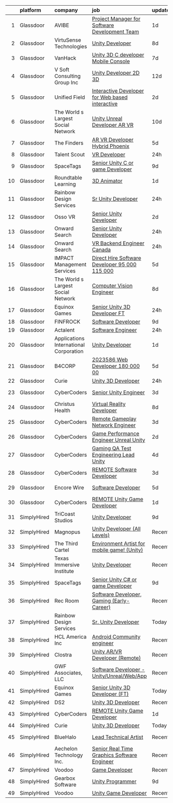 

|    | platform    | company                                | job                                                                                                                                                                                                                                                                                                                                                                                                                                                                                                                                                                                                                                                                                                                                                                                                                                                                                                                                                                                                                                                                                                                                                                                                                                                                                                                                                                                                               | update_time   | location             |
|---:|:------------|:---------------------------------------|:------------------------------------------------------------------------------------------------------------------------------------------------------------------------------------------------------------------------------------------------------------------------------------------------------------------------------------------------------------------------------------------------------------------------------------------------------------------------------------------------------------------------------------------------------------------------------------------------------------------------------------------------------------------------------------------------------------------------------------------------------------------------------------------------------------------------------------------------------------------------------------------------------------------------------------------------------------------------------------------------------------------------------------------------------------------------------------------------------------------------------------------------------------------------------------------------------------------------------------------------------------------------------------------------------------------------------------------------------------------------------------------------------------------|:--------------|:---------------------|
|  1 | Glassdoor   | AVIBE                                  | [Project Manager for Software Development Team](https://www.glassdoor.com/partner/jobListing.htm?pos=113&ao=1110586&s=58&guid=000001828bab4671967b0212b8550a2c&src=GD_JOB_AD&t=SR&vt=w&ea=1&cs=1_e92e55ea&cb=1660200634299&jobListingId=1008063102932&cpc=654405A9B1E0A9F5&jrtk=3-0-1ga5qmhktis2s801-1ga5qmhlbjflm800-74148b4ab2d07508--6NYlbfkN0Brla-Zn9TtWMRI9hglf2COtJLUY7PVjml4LUR13BlzD6LQpOkMYdFZMJVy2Kj_trE5JJfvDHH6x6C5U8HHLXtZvq0MDojvtJuLZfRZr0GAwvVGF0ejySJTSb_deu22qSNpSWHuEkOCxiOTFb8dNNS1-h7w_n6J4BaPuDknwFt75WzneN1zAu8E0WJfjh9S1HAQsP7oLAY5p3z981QBqGfGhfxSBeUoMj5N1FgU8WL-uebLnvvK3DDJUoC_7yz2WvcE4EX4quKrL5uDfxbvuhM97wlx4rUCtZSQshGUbmEd9H3o_Gmdy1SA9NmVOOD_B8M0cpHK7eoZ6nhE4_13NSGLsE3Cw9F_T6lTdZfEV3G1nAXMjfesOmP682LzMxx2osA3FOvKav_QNT-hU1u6RYeLnMqZbcYyj0UTqqrJ5EX0tgbCHB43smkZ77UH1wes65YP3_6vUp9JmepwAfUYvY2EGOwJ7VjIbqyoV1-z_RReMGINijBkO6J8XWPVzCOn3E4%3D)                                                                                                                                                                                                                                                                                                                                                                                                                                                                                                                            | 1d            | Portland, OR         |
|  2 | Glassdoor   | VirtuSense Technologies                | [Unity Developer](https://www.glassdoor.com/partner/jobListing.htm?pos=101&ao=1110586&s=58&guid=000001828bab4671967b0212b8550a2c&src=GD_JOB_AD&t=SR&vt=w&ea=1&cs=1_7664a094&cb=1660200634296&jobListingId=1008047228085&cpc=6BBECBC74F3AC36E&jrtk=3-0-1ga5qmhktis2s801-1ga5qmhlbjflm800-621427e7806805ff--6NYlbfkN0CpTNcpmE4ij7sr_GPl7QJj6yehPG-kupSZfEdlJHm76PKMSXsSIq1med5BFIxC2pZRXqm2VLhN_XbCcerIOVWZ8h7ETYPARzSmbixQ7aLqpwonWBBh4rOL5Pp18dClbLthA8o-qLqLkUEi2BTeLU_x2fiKe0OI9IDJADdrOVWZeSJnfIngeVvcG4qEWq4Fni1dsLNJzIrb_BlyNvnG72PxY1ZkJph-qEkuaNwjEbTtbMiqjN1qurz2o9TUWc8qUQ8QXZdlnsFpswPogGdAAEntpNRLLviMxZu7OdRBFUHJNeoKcxDR4viaF-qHm4X9dc-XR6CP3eCMDZJikPMGEOojudog-MT1dF-iCCdrYdMhbXUfJlEIcSNx4ZnhGmJKC6fAyAa1-v3_aiY96uUKQ0wdAqyGPjMPveWTZ_MTOnXOqwjzHaavhCoG8DNiYn3Mfu90QaGLTAWKRQCQW8gzv0yG7XuEpCXNsFqw5Er3rAsGliRUP33aq-pimRvyoWlkgkA%3D)                                                                                                                                                                                                                                                                                                                                                                                                                                                                                                                                                          | 8d            | Peoria, IL           |
|  3 | Glassdoor   | VanHack                                | [Unity 3D C  developer  Mobile  Console ](https://www.glassdoor.com/partner/jobListing.htm?pos=130&ao=1136043&s=58&guid=000001828bab4671967b0212b8550a2c&src=GD_JOB_AD&t=SR&vt=w&cs=1_4ca8c82b&cb=1660200634303&jobListingId=1008051124648&jrtk=3-0-1ga5qmhktis2s801-1ga5qmhlbjflm800-a96022679cd9fd57-)                                                                                                                                                                                                                                                                                                                                                                                                                                                                                                                                                                                                                                                                                                                                                                                                                                                                                                                                                                                                                                                                                                          | 7d            | New York, NY         |
|  4 | Glassdoor   | V Soft Consulting Group  Inc           | [Unity Developer   2D 3D](https://www.glassdoor.com/partner/jobListing.htm?pos=120&ao=1110586&s=58&guid=000001828bab4671967b0212b8550a2c&src=GD_JOB_AD&t=SR&vt=w&ea=1&cs=1_6f308046&cb=1660200634301&jobListingId=1008038008594&cpc=C4A69CCDBB3B9599&jrtk=3-0-1ga5qmhktis2s801-1ga5qmhlbjflm800-9a4a01b372ff3881--6NYlbfkN0D9RE-Si7ybiUgDiZLiiQYmpNk9Vbzm2gLbPAQW_p1zE3jUynzuC9mQeE4jvLF4MlSm36CescGx2H9d3YI0fVAn5prwo-RLWQRl_iwMVkZ6WLNFpLl_y3iVO_S9d5oC2ltUQyL-xm9HKGpi3r8xf5SsrsFpcevLABNYdw2hIoCqPNudL4vGDMg1dhdPOL3aAQJYPjkYZ4YYMsHmOwD44lMHs2lFc4B-EmVKIt7gJWsCnXtZcUVxIR7Zn3nAzkk34bP0lWWY4KGG5Flrot0rSaZ9dPk88VbE68jraFnAVQdFlhLC0-K88_CUp3Ct4LeSoYSnPa7vOARsvGdG26NCxS8e7kMKQfoN99KMBnVMBhRoIGleMwWZk4VvbkmfR0cdzaZpGIq2ucMevGssmJL-WT9Xwwi_l3xe4SY2oRKChWojhvSOGryUeRH4NeSVRte827RHdla1zgDttts3Q7O7kTZ-eMEtl5IB4mUCkqaTi_nr2WWSj4GltAJli2eS7XuVYWw%3D)                                                                                                                                                                                                                                                                                                                                                                                                                                                                                                                                                  | 12d           | Oakbrook Terrace, IL |
|  5 | Glassdoor   | Unified Field                          | [Interactive Developer for Web based interactive](https://www.glassdoor.com/partner/jobListing.htm?pos=105&ao=1110586&s=58&guid=000001828bab4671967b0212b8550a2c&src=GD_JOB_AD&t=SR&vt=w&ea=1&cs=1_b7ea88c1&cb=1660200634297&jobListingId=1008060772578&cpc=4B86475FAF393599&jrtk=3-0-1ga5qmhktis2s801-1ga5qmhlbjflm800-1b2366b672c21547--6NYlbfkN0CNayYzF1mBaI40OgT78t3Q2d9IxlwDzhsYR4HK7epYUURqj7ThGxATAS9R-8Juk-lLjXUH1vzl_GW3Hb_J1W6lBHz62mxiYcb8F7Pij7qbDoWlrx3pPDFeUvepVpLmQB-AczCvJ_jSv9hWJ5yoq_vWdne0FQnxlFPdgw22rzTO0Cp9k0GE9MQMP5nQD9l63Z84OHMamzDGv3i_Afu9k9tzMkS97JGCdicnPKlNM3CVfS4opOzDuiVFoek8OWfnUvUtC6PyXU-eZ8_YXd7ryNJxESNwhFzXuJrxOb_7BG18Z-vkJv1PXNjA6BiRbXqt7Uxbc5TfnCofPJMxNfF_mpXd9ObyBGSxjXvcJh_0QBqfz-T7kFf3dQxIz1A4yO-AwAKDGhvaaJy2IMoxjClSm1PWpPntBIcTkfwmHbp-a2UnaODhm7P2En1NDCzaSbQiWmcbrviKWeb-zJ0A6QW6a8qLW6PtOqu592crgrv3vbay-xhDLdm4Ldj1Z2XFDSHUwfo%3D)                                                                                                                                                                                                                                                                                                                                                                                                                                                                                                                          | 2d            | Remote               |
|  6 | Glassdoor   | The World s Largest Social Network     | [Unity Unreal Developer  AR VR ](https://www.glassdoor.com/partner/jobListing.htm?pos=115&ao=1110586&s=58&guid=000001828bab4671967b0212b8550a2c&src=GD_JOB_AD&t=SR&vt=w&ea=1&cs=1_a0b4de2e&cb=1660200634300&jobListingId=1008042375696&cpc=FAE5E775D180B2FB&jrtk=3-0-1ga5qmhktis2s801-1ga5qmhlbjflm800-f494ee243d38d501--6NYlbfkN0DSgjPPcnEdvoK3uuxfISLALE6pB1FR7YSHOr_tSg5_QGIhoz_2VqUepdcKLBLI_zRVnZbHpaOUUg4zxA3YNJqfgCq-9o0liKzrVYmTrr_XDVnqIg3IFXNOjuKyMfftGZmcup85RVP1_M3P6WAr9I7CFCQ97cF5i0P5r4PJSMbs2tcTlq4Tns38RLySKHSJ5keGTF4l3lV9-yLU2tPP0pBCIumKOUdIkar8k-nGxlkNEf-ObwbA8r-kWPjDEGWhl2DZA83VcfXYuqBVJK_M9ryyNq1udC_Nj5GyAmG5Z4UeeSb0OFzdV9L_PJ2P85btVJJvN8Uuk3esBiiWzKT4lJoOnewU_p6y034ro2ATNo4ZDxGdMCxyDv357JQD9VvGcIWe5E4HuBMttSjutNGaTnmpL4GlOJbUhxGbxKtiUDDL80Bj5nPQKyvdu9bASxVVoss1UcAEwva1ucg1xalwFcMuipy6AgEF7O_v9boGEINXzdJ3RoEJ-4c4PQgQ2a1VllwfK2KEuTZXMuxAKdl5kZ6tA19V70MR2a53C2g4asfpDcAtk6NQSVGoFYZZc-hgzRUXvcxloSRqJjdv36NA0ZP2)                                                                                                                                                                                                                                                                                                                                                                                                                                                         | 10d           | Sausalito, CA        |
|  7 | Glassdoor   | The Finders                            | [AR VR Developer   Hybrid  Phoenix ](https://www.glassdoor.com/partner/jobListing.htm?pos=112&ao=1110586&s=58&guid=000001828bab4671967b0212b8550a2c&src=GD_JOB_AD&t=SR&vt=w&ea=1&cs=1_d152126f&cb=1660200634299&jobListingId=1008055879497&cpc=3164FDD6030E246B&jrtk=3-0-1ga5qmhktis2s801-1ga5qmhlbjflm800-ae421c7250c911c1--6NYlbfkN0AYo_ysEmi-N9D-g6x4hDoxwWbDzILIh7p3iecCghkOgCCQ9Hjx-p_46PTVF05XzNPSNGs7I4pql0M31QQczE03vEGTopzHAjZRpzRzk7u1_DWpkPnoHc2upV4zc1HbdIZ04ZPafd7fzAa18TDXsY7EIDYpUpOGnlsC6AmN1AlYnY2__aEIXWvqaZHQ9gSGzVIpt9fe3sbGk0p9qw2scoIBkHjso_lCOX0eQsicI9lV3LPI2lUqMjWQl-MZKaWxrmEir3Ib1QrRQHoCxAo3MOQBOl7EJ8HslJtyzNdZoDgfNg4FjnxvOnpp-VFVD-1UXoN2DANZFYrq_8V_6jqMxVPMp5p4sfKXzOygIFhpU1B0PqJxIY0UfTIUWcEOFAddQeTUxwLBfNhdVfVqClLWWLTOeY_Bo1UQoXPN2UtCZ6x9VSDIn_yg-N1NZ_pt5vUdKXMjmyHFGxezaM3yHpnwDzqvLBed9ePxzu045vxVBm9FQBUoGvbK9nZR5XnfIyX_l0GdNNtZgX82atNxMXRwC8v0)                                                                                                                                                                                                                                                                                                                                                                                                                                                                                                                     | 5d            | Scottsdale, AZ       |
|  8 | Glassdoor   | Talent Scout                           | [VR Developer](https://www.glassdoor.com/partner/jobListing.htm?pos=109&ao=1110586&s=58&guid=000001828bab4671967b0212b8550a2c&src=GD_JOB_AD&t=SR&vt=w&ea=1&cs=1_99e0e1a1&cb=1660200634299&jobListingId=1008064308993&cpc=71532419B2302243&jrtk=3-0-1ga5qmhktis2s801-1ga5qmhlbjflm800-473f8db6b9e873fa--6NYlbfkN0DbYLs4CfwGVTREixwikAExK8n1pc1Nzb_WRRt8WdtLmIrHhpy4TiqD-AJ3AiE8pV0i-PhaoPZ4AeQXDiRvoA_z6t3tjaC17hrPFkmQ48AirMlQaZOMIZrQX6Cr62FRCDuTT4_W394E2-AxEytcFd_UpQ2davMI9KKPAYSghxN4xMCVCv-RPO_QzmIEZh6j991wjm9211JVEYLBAxLoc0yPacGfKsVZKhe76_eXlHh_tjmbuEPYrlHzXHTCPjd2NY7prRxNB6OSnkHZD_6SFjXUbUiLY1LV-iHMkD5_W8rRTgYxqivZA-u14lSE-Jh-cE1v7SHDu1TPWLVH0qQE_lbcSY0AiT5jYM_hKdKTL_7ma3sdAD2Y1-2tdlE8izP0aG9iR499T-ltN60Od0_FN8makkIvAlwXDRoDJq14-DXAyTMjJ6mOz-Vx4lRUwNpd6P2nZsjoyE-Aeo-aE3PPAu63lDKPONgXMZm-9pCiG2bZS49UcAGiVVM_dnd99NvIayd-5CwhbKqDug%3D%3D)                                                                                                                                                                                                                                                                                                                                                                                                                                                                                                                                               | 24h           | Wexford, PA          |
|  9 | Glassdoor   | SpaceTags                              | [Senior Unity C  or game Developer](https://www.glassdoor.com/partner/jobListing.htm?pos=104&ao=1110586&s=58&guid=000001828bab4671967b0212b8550a2c&src=GD_JOB_AD&t=SR&vt=w&ea=1&cs=1_539c3809&cb=1660200634297&jobListingId=1008044924626&cpc=A0032DE20586B9BD&jrtk=3-0-1ga5qmhktis2s801-1ga5qmhlbjflm800-6cf5f399b28c6351--6NYlbfkN0BUVF9cqJXqdFDsrpxoGIhdnz07wL-gW_U5nrZAHPRhGVzrfnHyhdN1EPN8I7ZiQaxplMz9EJF9vxzvQnPArqQqftQpTXcRLSd7gVgkUliHbiHAwV18JGisEYi3xNpBGvahPVXwgZRUXCfYbekES6VlaAAY6iUiwa1D1RtpgKJR3J2o4_SXw4dJ6eqxn6pmlEK0cHq7tHJWvRhc_PD-qnG0zKguUuj6LVYIKSV389eK1siwvFkyqAvcOROn2aGVB6eO9UxgnnNWtyFFfEvdqFinajlxFDWKqQQxP502KS_Y3aRqnuYhWqcWLzTWST6rLOPvxrdsevlRMZYokT75sZ0ezCRvj8XDdgcv5AaaOKcnFmCgapTd2MnvNjA7CjSNt_IijeV7ExF4uneKG7FAD8DBoHvrtESdrClkO4krrgqQZ7zl5368XJrIuCPkbYJ5soBO1JfQmwE4zBNloZtrOufIhtqZEgZIYXAxliOXQe7scTDyg4RuZYlSgjBB6rYOR0j1hTAxMjVCCw%3D%3D)                                                                                                                                                                                                                                                                                                                                                                                                                                                                                                                          | 9d            | Arizona              |
| 10 | Glassdoor   | Roundtable Learning                    | [3D Animator](https://www.glassdoor.com/partner/jobListing.htm?pos=107&ao=1110586&s=58&guid=000001828bab4671967b0212b8550a2c&src=GD_JOB_AD&t=SR&vt=w&ea=1&cs=1_5ce1184d&cb=1660200634298&jobListingId=1008062652493&cpc=8F7BC0C6B9F707AE&jrtk=3-0-1ga5qmhktis2s801-1ga5qmhlbjflm800-465ea9dab49fe022--6NYlbfkN0BVapqBw3SgoS4uv2G4zUYtqIdSNvBDwETDajj4_FEyngziGLzFguvgXGnGRHjxmfOl7YToDFSbofLhWIkbyvd4jpB6iHDAdo7rVOzKqXgujFNWoT3iiw80UTSm2WavY9DzDTyG37EC4qUegYrcIBFAY3qclQ4wYp9rY5Kvv_O5cP993YzGrZrm-7jxuTlgP80drYkcGs-8o95P2oCxQncHQy-h7_3mZvNuoRTieu9-2H7SpDaD7Y7mG5zkbvMIxEj7gTDa4TOsK6CbjBjXqZjHLvfGKo-THdP6jU94NNTflrkuPaxFKdLALXb6cwnTkg2deboM_p37gUZkzyg0FZ0KtaUjmU1PG-24urb879FeUbkO-tAyCPA9pyZwjSG97QDIWyLnqLm352TV9Zc6K4612JxNo48eDumSp-Ne4ztUvO_-P3v3ZjYanY7d6RcbbJrz5FIls8OVpuo8yeRidsOrY_DQLFUaUbQ-2yPZGH3MEW1uyWcvaMms)                                                                                                                                                                                                                                                                                                                                                                                                                                                                                                                                                                            | 1d            | Chagrin Falls, OH    |
| 11 | Glassdoor   | Rainbow Design Services                | [Sr  Unity Developer](https://www.glassdoor.com/partner/jobListing.htm?pos=129&ao=1136043&s=58&guid=000001828bab4671967b0212b8550a2c&src=GD_JOB_AD&t=SR&vt=w&ea=1&cs=1_6fbd6c05&cb=1660200634302&jobListingId=1008065554574&jrtk=3-0-1ga5qmhktis2s801-1ga5qmhlbjflm800-797cc96b9b76fa8a-)                                                                                                                                                                                                                                                                                                                                                                                                                                                                                                                                                                                                                                                                                                                                                                                                                                                                                                                                                                                                                                                                                                                         | 24h           | Remote               |
| 12 | Glassdoor   | Osso VR                                | [Senior Unity Developer](https://www.glassdoor.com/partner/jobListing.htm?pos=128&ao=1136043&s=58&guid=000001828bab4671967b0212b8550a2c&src=GD_JOB_AD&t=SR&vt=w&cs=1_a6a7a829&cb=1660200634302&jobListingId=1008060831234&jrtk=3-0-1ga5qmhktis2s801-1ga5qmhlbjflm800-a6327ebfa0ccbba5-)                                                                                                                                                                                                                                                                                                                                                                                                                                                                                                                                                                                                                                                                                                                                                                                                                                                                                                                                                                                                                                                                                                                           | 2d            | Remote               |
| 13 | Glassdoor   | Onward Search                          | [Senior Unity Developer](https://www.glassdoor.com/partner/jobListing.htm?pos=114&ao=1110586&s=58&guid=000001828bab4671967b0212b8550a2c&src=GD_JOB_AD&t=SR&vt=w&cs=1_becf996a&cb=1660200634299&jobListingId=1008065490826&cpc=7AD1D84939BBEEF3&jrtk=3-0-1ga5qmhktis2s801-1ga5qmhlbjflm800-87407f89450bae69--6NYlbfkN0B7YoEZZ2QAGDyEGGmBPAUWSHc1Mt3sMCn9FehKcWA3wwfxcx19LEZnY8Y4HGhdxxpgSN-_76gESYxsb4CdPS_rYQtjsDABF4mABSjblZgzuDEZCoDr-mWRhneQ9Fxw_hon52IzUZ8ojBhZ77HRaJ-IxNsG7xtFv8QsFseoG_qQ1Rb8UkMsbxnTSJMxJ542KGWswxAaULSbT4d-jzspgBZz3dPgzdNv1iwf8IJNdYy0xUcAPlUlqpIye_HQt38370I5haB3Yuy0mUs6ysw8w6oierJq20jOohXLIjos1RPG2-yAl51o7ueRX-YXz7wIPUIJXfLVkGDwBDEoemrazGbiolCNlrhh1xxVwAo0_Hk1PTFP83bc-6u8Yy2xNJgSThttejtILIDBMycMB8oAv17MiljDhqldZgOYX9zbbWhO6bVrCkrlgXHB93DN8wqNiZULI_r3-8NfuAQoUeOUSryjv6Geq_MRCGL_omfxd8xw_ds-zOH7bvM_X8G8UujUCQcFZpbqWjVLUVfGn3__TCD3oQNz2tFBWrjNBhsLVzyG99k9ngclRFg9eqspdZdP3nWBjvoU3w0vps1TVRUt0nPQ4QXW_QDnZWD-LCNRgswMlVRjHDTZDa1X1wZLhZwZBs3HLb4POXaSzcYPjEw6IQAL5Uvu0k54Cx3p8Jy8RIeDdvy9b5zLrls3t2fW3bkJBsc4mZffi8m0PO3Y7z3JPptPoqM6AOjC7INrSs4LgrnOMau0xFt2_MvzpOl9OFEYCK-r5_klmGkw_Gy0omOBBmx97WmhbzXMJ-XqzUcKh3Xk47_7ISRKOEAkCxDXtaTCIEpnyPkX-UgAKSJI8rRqw4jAzf_6ybF8Qpp64ABj57lrjwW3so6QAZE7H9jQ2jOZ2jv7_mAx08-xwC61GLiK6qAVZsOaTRvtoTyFDY5AtWmGrAMEYj-W8XIVwP_B8RoThhNq2SMCMKIjfOPwxjL2v1duI2EraCK5mx3EXwo56esGO5O-fYJr3lpAGspNe4UBgxTLgV7zXkcpfA%3D%3D)          | 24h           | Ontario, CA          |
| 14 | Glassdoor   | Onward Search                          | [VR Backend Engineer  Canada ](https://www.glassdoor.com/partner/jobListing.htm?pos=121&ao=1110586&s=58&guid=000001828bab4671967b0212b8550a2c&src=GD_JOB_AD&t=SR&vt=w&cs=1_176158f6&cb=1660200634301&jobListingId=1008065490834&cpc=84DBBAA61F05C438&jrtk=3-0-1ga5qmhktis2s801-1ga5qmhlbjflm800-fbd257e12958b113--6NYlbfkN0B7YoEZZ2QAGDyEGGmBPAUWSHc1Mt3sMCn9FehKcWA3wwfxcx19LEZnY8Y4HGhdxxpgSN-_76gESYjJUKkNLG27dzmf2gNj4cHx7FQlnYrucjiw0CWGpSnaFF-ttQs6RWTiWq7S2fcY95HEjwoHgyQZJdlKVPnVPR7hF_az-sueCuUmqiBn08reaDSci_n_kcQBliyO5pehMJo66uQfBtKtNSRKnnKb104HxwtJJfymuEt8V9YG1F8kVPMmBPEF7gRaAJ4QLDfIxOHxz5Z84WJG5zxIZHN2zC4ITJ2RqUL7eTQd3EFsB_unBVEEvEUnlRh8l0T57XrV5iCXd8Hy_culTqVnTQMPtSLAfFwqtOP62faGxy3XQaN8L_piLLFrtelMLiudMk8zujPxpg6XTB4wYfH4dG9sqyzontFesBO6MG7-8wnyHqBNCaofJvqEoEHCY_vLfmQKdSeSpcNQoEkksWBr-Pjg6M0FdskEL6XiNK3kmjfc4dtTkqNyLII5CCErgVpsHN-_RF83nQOk4dD3L-CTKfypfa1uFQ2SK1PZ9FVEbEy5EHzzA-B0gRNkETR5DUc9vGNdvYsXCrmk6cI9xzRlnepyvsQzr3ENE4z59x0Xwtmf4k7kw3UUJT2ND9VLg23I9Ithbsq3XaClQGVtdUQ2XGkFiPJlVOfCJPJ29ivgD2_mY4uGB2HqWLw4BjEGRk2-Kgd_-__eIB4BIJ2xR4TgafJLF3ZJ6Ol0APa2r02VUL8rIyGTnlsS3R-qIIgm3hbAAlc14T_BoqAIuiBpDjIbwtTk99PVHUwawNV_nTjUHh2EJiInN8bT4bAqqQTHvbRG5jqIX8zBz52VNta-t89ZBC886SKeteWFZ549-E735NdaLU-deOJYMvVV-QrnezrCXX7p4FBZ5J5BUCAVXjCW-CpmCx2iryo2mk07ZP9iViyDgAeGkk-8woSElmp1AmYENifN6EWeFfJ71ykawsT1Y3ibAlrVM3gakVDDgFrGLqJvFIa0RYTtyeQvY4aKXfRfNk0iPg%3D%3D)    | 24h           | Ontario, CA          |
| 15 | Glassdoor   | IMPACT Management Services             | [Direct Hire   Software Developer    95 000    115 000](https://www.glassdoor.com/partner/jobListing.htm?pos=118&ao=1110586&s=58&guid=000001828bab4671967b0212b8550a2c&src=GD_JOB_AD&t=SR&vt=w&ea=1&cs=1_41212a6c&cb=1660200634300&jobListingId=1008056070811&cpc=32EE424DE2B657EB&jrtk=3-0-1ga5qmhktis2s801-1ga5qmhlbjflm800-ed2d220ba46cb609--6NYlbfkN0AUG6b68GXjMNyapHseg0jkioNmhuIKp1XgtoRtSNvP0NUES3Cn7x4I7EC1xSS7tsWF70afBadsk09gHfuaYz4YeJh-Zp8Jw_1dm99q3AI_fHBDJJInWxHGa_Azjr0phkZfL0xgkZVkBVQ3r2ckh3fL0UyFjQlsgpocT24gsSwp5H7gs7z_HZQT_XoSyAJ_yym7d5M9Gr29LLWfsGNWBy_xagSJ7Ab78QwY1sZ6db1AjqfOOGnpWjHT-4AmE53zEUaUl_6XvkoDoyolsMRL_kwx3nQORFsJEKdeNaTJsSbdoJCE188AjgZM5Ff3pZZg7Aw9_y5q1i905fZrFFlO9YaXvGLLw74t_qXRQ6-RLi0GVz6cHG8yrNRPtDyylIJi5MWt4hBb16lAm0XNPl1TypIkWI5rLOaPVHwGOcQK4pS3trwqLR7ILrWdVVOS9yL_s1jl8PaO1SIwAjbpDYFcFbIoXvZDccKV_QvExlJmq5s84TDorzPyzb5Bh8A4Rdujci_4M48dckMQPE97MkO7HTjZXJcuhy8pP9rrMlT-1TJ5jQ%3D%3D)                                                                                                                                                                                                                                                                                                                                                                                                                                                                      | 5d            | Ann Arbor, MI        |
| 16 | Glassdoor   | The World s Largest Social Network     | [Computer Vision Engineer](https://www.glassdoor.com/partner/jobListing.htm?pos=123&ao=1110586&s=58&guid=000001828bab4671967b0212b8550a2c&src=GD_JOB_AD&t=SR&vt=w&ea=1&cs=1_64d528f5&cb=1660200634302&jobListingId=1008048926981&cpc=9DC6E4D8324653EE&jrtk=3-0-1ga5qmhktis2s801-1ga5qmhlbjflm800-3df57880f4e5e665--6NYlbfkN0DSgjPPcnEdvoK3uuxfISLALE6pB1FR7YSHOr_tSg5_QGIhoz_2VqUepdcKLBLI_zTQDUXKUWfMuNvfuqZn8sOei-sNGQSYVTP8bqjPD9AiTZ76qC6KOAfglSCdr_EMsiqjzvxeWSFlXDH0wZYPl6JNp87Y4h3RRcvL_jR727myDT2ZGrrrQn3UbSZAaRnWWYUrzQnDPKNzUvASSICvAkhArdZMWkYYzCd0j8UeLngllBK3jwkhKo9cZF5RFgNXons59oNDSeqw4P8gbSm6rC15jJmN-uX78Bi9f02i4uQ9E7Rb0hlUWBRcnwERy7a3hclbqj-IUfrMHC2DUzz1A3CuZ9osiA2O74fSWEVjGfcbLly9tncIsqbNaxCk-YjcrbKxZaWtbFUPpDxscJ1HmvUEJD74IJ0hWg_jZsezAC64L3zWUnnZYQJUtRHJidInKQ9JgJeov6finB0WYDdIpAG9zIUJTeeagcdpAoz5CmgdaaG1z3BBMdr8L1OLDqNOfJ21FZgFTiOWOc5WqP9hKk3LHaFaJJkVm-FsX-NUWKzVMoBqkoKidESZMLSHqjoV1VrJiBizJvxPP-JboKblM-hk)                                                                                                                                                                                                                                                                                                                                                                                                                                                               | 8d            | San Diego, CA        |
| 17 | Glassdoor   | Equinox Games                          | [Senior Unity 3D Developer  FT ](https://www.glassdoor.com/partner/jobListing.htm?pos=126&ao=1136043&s=58&guid=000001828bab4671967b0212b8550a2c&src=GD_JOB_AD&t=SR&vt=w&ea=1&cs=1_6361e505&cb=1660200634302&jobListingId=1008065301173&jrtk=3-0-1ga5qmhktis2s801-1ga5qmhlbjflm800-66d996e2c7ddcb18-)                                                                                                                                                                                                                                                                                                                                                                                                                                                                                                                                                                                                                                                                                                                                                                                                                                                                                                                                                                                                                                                                                                              | 24h           | Remote               |
| 18 | Glassdoor   | FINFROCK                               | [Software Developer](https://www.glassdoor.com/partner/jobListing.htm?pos=103&ao=1110586&s=58&guid=000001828bab4671967b0212b8550a2c&src=GD_JOB_AD&t=SR&vt=w&ea=1&cs=1_d5851a46&cb=1660200634297&jobListingId=1008044791152&cpc=8506CCAEAF70E016&jrtk=3-0-1ga5qmhktis2s801-1ga5qmhlbjflm800-c937f3af8e32f05a--6NYlbfkN0C3s6SQssVyjM0TBjXC5cY90NsFTu6k7iXDnyh6Xjam_Ql48LVNep8gq_ukj6DHLvJThzj898JP32prCcUOkYg1RClsw1SK_ffn6NEkLSBLCw4OIMb8-JUVrYv5GtF6TXetsqsFlf3EIDPvI6uCQYqvsXBFxmx_sBKuIyOl_iT-efd_O2GjOYvm7-CE5n-PhakBc0ydvTJWhWRm0Jey6YFzrP-f4Gb1xqL2D_eitoWetseK62gr0Tb4joG49lPCuNuUuO-fPukzAZLxEOYH0PkFCyXCWq9Kja6Nyl1odrBcow2LJT5kNFFJ26A8ZKAGWi-dDJknCw2nBkfdoyqmTQaHFHxURPa3KGLypgbBzIyYVQ2xaiuJNDmelcNACl8BsY22OxCYEmYRexknLzyFGIT8BhBjoAAZZBU_D-1T61-9btn4s21z5kQpGCT3l3KflaYDigNGZwmLysdAF7AGKK5GFX2_sOkoXrOxyIngs66EeOaL4mDkOulsHmkHXKjEirs%3D)                                                                                                                                                                                                                                                                                                                                                                                                                                                                                                                                                       | 9d            | Apopka, FL           |
| 19 | Glassdoor   | Actalent                               | [Software Engineer](https://www.glassdoor.com/partner/jobListing.htm?pos=125&ao=1110586&s=58&guid=000001828bab4671967b0212b8550a2c&src=GD_JOB_AD&t=SR&vt=w&ea=1&cs=1_b3a45fec&cb=1660200634302&jobListingId=1008065908170&cpc=334ABAF5D42DC775&jrtk=3-0-1ga5qmhktis2s801-1ga5qmhlbjflm800-bb51697a490a8b6b--6NYlbfkN0ChYVx_I3yfZ_JDY3EFoivtqvi_stwnZ_kRt8Dowt_l_d1ydueao4NE-oUleRJ4yhjfcMrF56p5tkrk_mooHnvh1kBDkwGD8hGmZiE39I3fOE2-YmhcPmZw9j2DqJ-F-4snzDjXK8PPF9bjZUx9u3p6hYn2lUUgdSrcXaJbzRwggJ2IY6vafBwHnAXx2rgai_yEnEP0pTCPVO3LCpMHLc_wmU7gsg5l_eMQDAwK5h68B2JZ_ZtTss5RJZiq3EJrsO_db7_Sm9J0HiG_0Gkh32SBrai1JNI2mCJn0ocYBSNFJ7de2vAGJrcVrgqSkZc2Fb1L8DiuadY0wsvWityud2LWB1iM_UXhDLTw2e5Cdj2xtHdo4leiZkHzoJEW0U0CIjXxSbtCYmTIi-B-D-V16ddKTeF_XhgGLfbMEBeF_a9DtsoUzXswSquEEigQBfdTJ4FbhfuIYTQzXcuWA5CCHH8MjIgeXHb8pFBQrgT16YpvRXH8351Rg-ObtH_80ojizuNVhukltWrgAaJruxpumpe7DHx4blU3T5oTfphqGnfM6T7olG3bD7m-6LgiiQ2pYmv6a8_7uNGVE54MIBnkwB34D_e3IUy13psq0S-z-kcGbn76-NpVEhht9M6DewSu6Nrm_mDicULBRwBimS70reDTmMyU0y2KzDkVnDE461VBIMmadl1Aba8aAAd80B8UzH0ZQe-VjvIn2jaism5kaJQ4XcPSxxX4lyXblU_pS5R6giESvfdO51r8XqMMEZIVhj3zrjQMQMgREHZGKwdG9hRgtLAJ1tCpvxOlnId-7Ub8xsUlDgODRAAeLPxFANG35rx1l-_rXmHnM8glM9Slbpesp6PZl-TVw0vi4l8kAnOqePTz8hIotBhbKRtN2ugloW_WaVYa4u6CRGHPfLJC671aoNmj6vht5kU5YtV8xyHKuBGLeojFQRF1zt123dMkFenhhjab_dKi6r2C7Ylu5OV0x8dCDBUYWB5plkE5Pqt8JQ%3D%3D)                                          | 24h           | Warren, MI           |
| 20 | Glassdoor   | Applications International Corporation | [Unity Developer](https://www.glassdoor.com/partner/jobListing.htm?pos=102&ao=1110586&s=58&guid=000001828bab4671967b0212b8550a2c&src=GD_JOB_AD&t=SR&vt=w&ea=1&cs=1_d799bd1d&cb=1660200634297&jobListingId=1008063343561&cpc=D3E44275D43A938E&jrtk=3-0-1ga5qmhktis2s801-1ga5qmhlbjflm800-d2c8f4e37a635e67--6NYlbfkN0AS3oPsAAmCngCu4U51_2RxXyfS7TdWOFtWPOafNW52IwBtI59ZXPdtfA3svvnxya3IhrtIKjp-_N6sisgsKzSxprYS_YTJd_wl0lpONz31S7cWSlyk53jxFlw1zEgS45L7xh_Qm5NdssYe6ZlPZIHIsG1HV9E73ViLQpOpzxJIQP-E5wNvLwv0J4ilgglH_hcL-IMIaTVH1Sf8XjXcwaV7nbxGkKxT7TMJXz_mn7nYVTr4LSqNcQgHBIGzdzGbcejaj4JvpPNoMrb6PxJkLAn4k9U96Bhtq4fQqC2jFfY1N-Np0oVVFiLWsq6vyEa9FFuTImkYY8x-6LnFKPvuOg0hTIh7-FjoMcBH-yIgnr0JfBUYyczW3Vx1mcXP4jmygPGhuCr2F7qeFqhiHgzMSi_Mqt5ZofUctjrWnkLFutTKt1LfWOsuTeQMX359WVbdhex1KgPdnKdp0wWY7VestGxxmAzK4Qd8DSQdbk0SmvDCsnwRAHHQRBEWfrsiRag_nQ0%3D)                                                                                                                                                                                                                                                                                                                                                                                                                                                                                                                                                          | 1d            | San Diego, CA        |
| 21 | Glassdoor   | B4CORP                                 | [2023586 Web Developer  180 000 00](https://www.glassdoor.com/partner/jobListing.htm?pos=111&ao=1110586&s=58&guid=000001828bab4671967b0212b8550a2c&src=GD_JOB_AD&t=SR&vt=w&cs=1_f3f1cab3&cb=1660200634298&jobListingId=1008055959444&cpc=47CFDC01B3F81FAC&jrtk=3-0-1ga5qmhktis2s801-1ga5qmhlbjflm800-a668bd996897375e--6NYlbfkN0BBcNHvdcwdm3ewH9kjvka83ftEJjxlat_DdA1S80VRS6k0mxP7wnwmAsSRP66qfkyACjOzUQGpCoOfGuWGcky_axKpzc-G-J5jJNNjrG3z6y5200UlxLV8wvXWp5g-7iaWZ-LhuuJLvIVilIjA3P5IxhDmQY9k96GGRPgJZEEO1vHQmxRYHSImTNvg3MibbwNjfPDzEmhu3a741hLA7XRy0plwKmk9L0HstVbuqPd2-BPA6DcbH4ydLkEBPWy5rxZTVoAVrJs_DV2AMpUrgNrWMkYZB6vBdgT1Mz0OngIAz_owwNUXApYC3IhseIbQr9EvMdlv6g0m7YaLNfm0QEoxsQSnOWQl7t4DOb7qniVaCzUkbxP9UBRUtvay-MHy8uAIEm2g0lk3BqSk51Jy6wcZcFJRQBwSeY3iWYcrhqXAs94Pm9r3DVDWItq8-l1LvejUz4FwT88OZ9q18es8UAkik44s2rhXR_5_dfUi8JPNxWgknbEsXe2F)                                                                                                                                                                                                                                                                                                                                                                                                                                                                                                                                                           | 5d            | McLean, VA           |
| 22 | Glassdoor   | Curie                                  | [Unity 3D Developer](https://www.glassdoor.com/partner/jobListing.htm?pos=127&ao=1136043&s=58&guid=000001828bab4671967b0212b8550a2c&src=GD_JOB_AD&t=SR&vt=w&ea=1&cs=1_2fb88911&cb=1660200634302&jobListingId=1008065925822&jrtk=3-0-1ga5qmhktis2s801-1ga5qmhlbjflm800-8e62e01686619893-)                                                                                                                                                                                                                                                                                                                                                                                                                                                                                                                                                                                                                                                                                                                                                                                                                                                                                                                                                                                                                                                                                                                          | 24h           | Remote               |
| 23 | Glassdoor   | CyberCoders                            | [Senior Unity Engineer](https://www.glassdoor.com/partner/jobListing.htm?pos=122&ao=1110586&s=58&guid=000001828bab4671967b0212b8550a2c&src=GD_JOB_AD&t=SR&vt=w&ea=1&cs=1_1c246998&cb=1660200634301&jobListingId=1008058282053&cpc=FB7E4A1762AE5BEC&jrtk=3-0-1ga5qmhktis2s801-1ga5qmhlbjflm800-980809637741b634--6NYlbfkN0CpFJQzrgRR8WqXWK1qKKEqALWJw739KlKqr2H-MSI4eoBlI4EFrmor2FYZMP3muM3qxPNuNJt_0NA4ks-PPeM1J7P77HAI8W9HOlyO2qFGZPhVrODAt-nBm6bG5jERW3H7kiSUOtVVhg7_-_-14KgcOhs5v7MkAYHkWsKfu_YGDGkNejY4ez4ZXY_IW99H4mIfyYt2P61pA8LSCm5RBkHOjNJWC9Xlz-dtGnAz6WS5iN-cgugXB1JbqTTipYRgbmd6KybWuWjkwjQ6KOk1t1eQkM_Ig64O7bn26fUrMUZAgYDDBjEMaR9aRp1FTOPKt8VedDPZlDBD26VXyy-bgPEElYjOFYYYgdnIuuHm4zdqSUg85iefoPAUhYhvYXQRTL4o8Iyc45wjgl63EWVbNIGkFHEYo_hFSjIXwBzZNCUkQjypNjt7cyRQOimKXu7eYo8X5Ty0zPSXtrvqHW0X3fmoKhUwglsUP29i9GdkrB5AZKeTi4tOP_FuItgGDZsSvf36ARjrmlNkuhxsN_d_0H0tl6sehh-KkYu4WkRBHdPwwXDArEi1zI4ivdPHMg78cURFNRLjxY8cZV8IEm1QjBBKpbvKlwsIPfxaaOoHaPVFGCR4Lat6A4OxTH93bH3aE8sYppLv7UUAcWxKayLWIaVvLEmBS1n8rnGoZfuN6QrPfBqmndWtMc1KUO-WjabssaHPG3PwwtzS8GIRh-OPKhol_4cIutXuK38U9pG4hgsLuqLZe4oLS17Dpq3MyE9klRwLIl3H3RBHRLKqHNNf684W78p7sypR5csjOWXR3ePQpPzxD9xNzDCgcuRyylFveNeYLPsOJRMMbaZEOO67VRgsVScdCkBYP6IuWHJUwgpI7nKioRNy2p_u3RnJX68y7V-nV9TsH-Es0Rv_0G4wa-3LR6NLIbwauqnb0j6_FtmmXvLOm-j9LIja5xDra8SAplkG-d5ZJuy1wX0DnL3WPK83ZEXQtg1EMCPMM3jNfpIigA%3D%3D)                                      | 3d            | San Carlos, CA       |
| 24 | Glassdoor   | Christus Health                        | [Virtual Reality Developer](https://www.glassdoor.com/partner/jobListing.htm?pos=108&ao=1110586&s=58&guid=000001828bab4671967b0212b8550a2c&src=GD_JOB_AD&t=SR&vt=w&cs=1_9cf09936&cb=1660200634298&jobListingId=1008047942329&cpc=ACBF47B84C432121&jrtk=3-0-1ga5qmhktis2s801-1ga5qmhlbjflm800-4735e5d691d2221c--6NYlbfkN0DJ9JRso26i2D4tQcfl1gtFXJkAeNCKWTrBM27lH9GOblpLlfXdLf9Oa44B845qjccqGWQV0bhuZS8P4Y5Fx5HHIZlRV6fyFbLgrAQ4E0ginJD0Su2piCrovR8AzEAhT-2au4XHIr3ErP2FNn0sjVFyZFpJa44ClWMUOUhIWRCAq8GrXjBL0SC0UKCocMKZpbZlbGBlorRuF6EXzLsS1dR3LNZnvlqqSe_94pODlN5CWGpWq68AyTsTdYQs6D7YrqPerHPUyVDw6aR9vXOTNj1hIDQi_Kaipo0dzA6u7YiwE-poz4xdOLba56dhXxvxEBdNxiKs08u0dQbjLJBfMTjsER6cr-zrFpaFiqZSsnDI1yeDo_EiR_n3bNwYfGr2VcrMmcae_AETkZkQ2HCL6A5OZM6LL28kvykPWxYymJzzjHoXotyQmeY4JdJkSOcGq1UtTDpN-WJPioRqc5uNxZkYZ3pUmmSYP0gv9rQj17KKcGsQ_x_OKNhNi2n-FhUhUIrS7CT9O0KNQgXi2pGUQ_9C0EvpBHPMGRH95JNZWLtMYZWb5Uf24yp3oFg4nwL9HNo%3D)                                                                                                                                                                                                                                                                                                                                                                                                                                                                                     | 8d            | Irving, TX           |
| 25 | Glassdoor   | CyberCoders                            | [Remote Gameplay Network Engineer](https://www.glassdoor.com/partner/jobListing.htm?pos=124&ao=1110586&s=58&guid=000001828bab4671967b0212b8550a2c&src=GD_JOB_AD&t=SR&vt=w&ea=1&cs=1_1576c8e6&cb=1660200634302&jobListingId=1008058281763&cpc=47CFDC01B3F81FAC&jrtk=3-0-1ga5qmhktis2s801-1ga5qmhlbjflm800-8f28347b59772c14--6NYlbfkN0CpFJQzrgRR8WqXWK1qKKEqALWJw739KlKqr2H-MSI4eoBlI4EFrmor2FYZMP3muM3qxPNuNJt_0GX-f6jnX2kid9T_M7C_9y4HdSK54MA3NTaCi8FGl8A52apYZfx_suw4b56umf7Afy5ggqC-ERSCSagbPpSA94W__9xC1b6r10c5GOWK16AvXdgm0_4re4Xg2ENYhDlJfeayC7Av7NCV3BorEsIvxlBUZcLbqKscF0zkdJRdGNk6cZk1kpX6yPxgrqNE-e5Gsifs0rNozhviVqSphE_0Dsgf2ZKpmV7oBAIvcfp90d23Un_IMo-wxNoXD2FGHsSNZZFj3enIqotqQDBKfPht08QMNidBDM_s45ljX905SIMQeBXQmxFu88GU7ofFcQlCvvZKRpLaaFypQTNxqYsk04CnErQ6wTLj-pUYkoIYeEbVv4G-E6M5rFDn0mk8Jpc5BoRYAhKM3mo9oeBPEY1tleoUeXBhcRBCE04AGpY6IkmX70Y1Si6FM_PkhYVL_wUv1Xa3CYkdovNYWb-AVc08P0EX5W-vVVZiQCtCo0Lmk1d25FZjeABpcZTLgD_PXHNsIGB2RpeOW5YVVPIxf6NAsdKcxZm5W_w4xFnEsClJrQ9XxMXtS9PFA9pbjsk3wU7hEFYPTl-rrX3St3Qizijg_IijG1z8XHNTlng6_LYaqkw49dlz67UYLgYGxBWNsczDmyyAHMrTZwpIpScBPPaR9p3T3dQOcTynvOWNYIwMwyAjnzPdlvrDzkLCFlUebwLoKs0GKgXdGwjODLI7gpWy0d6vElZgrcLxIp_WFxe7Ux6BpIXnFK-oNPA42V3aoJS-E4_BZABf2wIV2bDms6pQO7tWJ0NBBJB49b-46OpttNKAdW0-2M-ZQS1TOvluq6GxuKlta1keX2igFS7WBSn1SlK3JE2cnLqxRxw7XYM2BoS1vX4EmtRJikO0gQE0bhQrSnUjerXe2UseOSwpn5LevWMH0_XwpiT0Lw%3D%3D)                           | 3d            | Los Angeles, CA      |
| 26 | Glassdoor   | CyberCoders                            | [Game Performance Engineer  Unreal Unity ](https://www.glassdoor.com/partner/jobListing.htm?pos=117&ao=1110586&s=58&guid=000001828bab4671967b0212b8550a2c&src=GD_JOB_AD&t=SR&vt=w&ea=1&cs=1_795b52b4&cb=1660200634300&jobListingId=1008060677044&cpc=FB7E4A1762AE5BEC&jrtk=3-0-1ga5qmhktis2s801-1ga5qmhlbjflm800-13589deb12a7f21e--6NYlbfkN0CpFJQzrgRR8WqXWK1qKKEqALWJw739KlKqr2H-MSI4eoBlI4EFrmor2FYZMP3muM0Ub0ZhMW8URZHfMhvlOi6xghnMMVNrlQ2imaMUgur7MG8bP6j5506vPKda-sg06z9h9kAn2ceBE5dlVU_tGj_zPVxOzsVAfrozj1ihwP6Ve6wUCdl1xeJOF4F89hMNFtZ0IJGzdJZWCm6_loRfykqI_ggq2B2_eeXD9NjR9Kz7WRmEu27EEbUo25eOFHm8ppiaVD5C8iCWugiw7WAXzkOxKshp2G3Ma5_qqBq7XXHP3I6N9uDReCapDs4nOjKvGQxzZM4v5jOYoRIR3Wx2pC0I1vVBzZJUEXd9AcCF_15TvSS6BETj0Du7T2yuupFPh1SaYrHOV3vFgXF0HMmKsrj5onx7Qf_bWPtBsklYuI7wbqRrwNvUSjUA4AG8dejSd-mR46owpxtM4L3Wy7fu0RCzr3bJ_kZxaUsmKSBihh5UJaU3dYr0np2YJuwvEurhoiHvcUWB4cHdm8MIbBJjfCfsX_pePf8pp-P9feDKRC5sc99I7NuZh4FjHyRTi9JIAn0cfP3T_re0MPeWCBUydXhjcZsg6JIg3GF3keFkRZdxvSNp_2xmcglhRuQfrHOEj5E0ssf9aDAQaT0cMwcCzpymsFPOTr_74P0im1RoSthRaQkr4SiXRtRokZDUZkxwJa3qlW2y99dSgMVR7MIOpnMRAbcokGvmBWNh0KP2knKpYK2abUVnBYm_3hSxed6N-TjinBli8-HUivmi_RcSVAGan42MefcwJ8jR5NlI0kcHV-HS6Dy3nto2nwdmzcehe-eRueAYCHmVM5_j1sn1oxCTPluDtSamjHz5WJY75bYKWTgp5OOre2XnCoXzCGueUa_iHbpAUDxFiZR5s3cTKt_WTHy7-25rKEkZgTYlRFFxo6dCYVRoTFDYIovbwvgknXFfLibSt0cHtjjU_PSOvg9bNcEKXkSUCdyn5u-ot5DYjcBRGKWUi4yQfAIp9Jwa-Rw%3D) | 2d            | Los Angeles, CA      |
| 27 | Glassdoor   | CyberCoders                            | [Gaming QA Test Engineering Lead   Unity](https://www.glassdoor.com/partner/jobListing.htm?pos=116&ao=1110586&s=58&guid=000001828bab4671967b0212b8550a2c&src=GD_JOB_AD&t=SR&vt=w&ea=1&cs=1_6ddbef64&cb=1660200634300&jobListingId=1008057341215&cpc=6FC5BA77C9A4CD78&jrtk=3-0-1ga5qmhktis2s801-1ga5qmhlbjflm800-523677105c618213--6NYlbfkN0CpFJQzrgRR8WqXWK1qKKEqALWJw739KlKqr2H-MSI4eoBlI4EFrmor2FYZMP3muM2pAkOmUab4-6EnX1CmucgYurECQyYQ3ja3xz1Wd9myx6XZCPzmAh5opvp1pYkaAsbZE1i7qD4PlA8gIJiJlhrsTBMwDi3MayFx56a4929vDi37Lm-BFGtjhwdYoDmInEdnFDUpyc12Wsyv6cqFpHdl5KcYAODsBX4YDmXIWW0xawe30wU8o4-lCHjuRg4ywc_0CaHSrtvkXnaHtYVJPRXXYirgR0EDGEcYoECCQOaQrzSWbcQ0_Yfe1dz9kzOKDf17q2AurFosxL0sct-nbU677AVwPqMEsumfPXezypQPZJN-myJkTwSiB_GgS4uV4mg8t3u8G9dLRFUw0NnrZy4mBNRXLHZHj5ZQ4fqEjl7uxuSfRAWNg-cliS1BNT1PVMKAvR_PpRpjK9UtL75YtzCNjdDbKjrG3uDjf4ZWyRNL05AhFkUMch6VXO_Cbg0kydYK8D7TYJJJ4SGRd036LBYRRWNEpCcJsqABGQEBgAwq8a5gB9s2qlCNtEeBtK0aNyaCQS4QE-MwWG4-ZjxGnKzX8-woiG5lU8jYrAuuJ8iJ_eKfj8ioEIjsDAIUVQWrSLEsxOZKXH2qc74XMer4HFTQJ5DuaYl9q2lIEUgIBf7NQybydkMx0hqVFFzrqDbOTF340QPEhCycGkcV9g0FW0UN2w8-RfIXkjP13ocEFGm4gh_GERcORF5v5mv9pIxLLXLaG42vhdXCh-6h0Gx-ZfG436fgUDdNCoFS-VezTSK5e7z9cQlqtSKGQkP6be9UYAoDopqqDC-cwnf1SLv-tK8pAWWF6BGfpqhXcaa9uIS5XJK46-Qj2QWrpM4Dr6GGlkknb_-nTYV-u3AIgWl8BxxWDFkQMDLWQwwjO3UeEsszTQkNP0xSyZwdJnf_2fct0MOEsLZ0Amr7Palctq_Pr-bdYTybBmlzZs-IJwjEmEYs96_cMKVwzmkO)                | 4d            | Atlanta, GA          |
| 28 | Glassdoor   | CyberCoders                            | [REMOTE Software Developer](https://www.glassdoor.com/partner/jobListing.htm?pos=119&ao=1110586&s=58&guid=000001828bab4671967b0212b8550a2c&src=GD_JOB_AD&t=SR&vt=w&ea=1&cs=1_77ceb42b&cb=1660200634301&jobListingId=1008058281572&cpc=FB7E4A1762AE5BEC&jrtk=3-0-1ga5qmhktis2s801-1ga5qmhlbjflm800-030d1943880cb78e--6NYlbfkN0CpFJQzrgRR8WqXWK1qKKEqALWJw739KlKqr2H-MSI4eoBlI4EFrmor2FYZMP3muM3qxPNuNJt_0BTpejXdXnFrb6Zsa0u62Q14yWPN7_jUge1c_d7FM9arh4kLro8oNatDkS7nz0-_BpsXuBEEDgl2dQ-4v6YsyNw0lw7Cl1bsnXSCU6u4xMVcLCG1HYM6GLHLABIHea3iMQy9B4FpwPq8B6QZbrVFjh_AwHl_cEBiurkblZlebUPdepa1mj4D1QLtAjfyMZb9sIGrxmIkmrzBSHLMU_XOShJEsu1-BSB0OZfMyTqDyzRaJFmHMP9Uk5h6xbhGC0c-JNFVfRRxVLfOwqT1yhgFsPJ5K8KBt03MbwqjbOsEBSBoTazFrDjVgy12SX6h6dmThB1Qa2QD4OZhiVLrOU5Kk745natjVwzK5Mk9w8TTnRemn_Yjt0JFB4z-WW76Ox6hpcRN4bJ23N5QC9XV8gKfTe_m3ZAoQRCka1DD6kDq0AxIoGSC0AeaSexglSTO6DbXxlXXZ-idOBKNmshKQobpyu1snr--Hd5I9xLC85Rc51lWWGGIJVYw6qEeYIc3xt6w1_CrXthMMEcEluhAzrHxfbjdodi-wm_CDkf4wbmPZg0m1nbKwGrecs7z5v9JLLg64MrV1ZKd27zVuCL8U6drUMCB2RTgec_wHfDL6a3sAg7eGzXwVuyRkE3G_O1FAISDA2r8pMjFzn9vyMtKwSGKeJcnTqBTxVh4p7simVQIuuz02DkWVI7_o13y2eNDdOHU_BnXUm0yENZjByP0Ox84R7mcvZvCtY2GZgAwB2Or3AZG1FS4dxzxGaFZfT9H3fPhI32oye4Dy9thRvJ5lVB0b8ShhUY2FDpulSuymW3NKl5lKAyvdhFB6XQ5KX_K_07kOtSRBsvbITyJ5tK-nfG_Bhvq_kvwjksiix2S_0SlHxFc2lhsEWOI-yPPKhANpBOTGK9TcV4nNwedqf0qa739Mu9BWkadW78NK0AZZK1ldje-BADBvx240i4%3D)                | 3d            | Tampa, FL            |
| 29 | Glassdoor   | Encore Wire                            | [Software Developer](https://www.glassdoor.com/partner/jobListing.htm?pos=110&ao=1110586&s=58&guid=000001828bab4671967b0212b8550a2c&src=GD_JOB_AD&t=SR&vt=w&ea=1&cs=1_06db0ce3&cb=1660200634299&jobListingId=1008055645054&cpc=32EE424DE2B657EB&jrtk=3-0-1ga5qmhktis2s801-1ga5qmhlbjflm800-fd464bbd652014c6--6NYlbfkN0C7zyHmMFTpQrwsiJpHJasCLEaxANQjtsY27ovHgpiWUOaLufNMdTovqtEcuOEM7t0stE67-5SjJsR-9TwqWsD_lrSE_8MZlvpAo1qkvNT4mQknO3lM9G_F6YqZVlef-pzXVVLELFjIu96D4Qh2e9UN-aLO3xBnuD_hiBE_SWsW3vn6g_wayrqrfWdpz7lg2RTpzDsh8Wxw4PzmbmaLXYCckM3UVUEClPmeFOAoWhI9khmGIJdTVnbKjtSIF_cHN3nit9p_bHp-1-nu1Zpq4btyRyBNn_u7_1XZSdEJns168d9m43HEB3t4Zxf0pl85MDbhF09hE5E7qL80YQpUl-rji8njNwWL8HIe6cP6v7EOulD8fmj9-Ge9BByDbB0RWdVEC8OO4SilZrePivt4tvv4FpO3K2ZwTuI5zR41_jz5nRa8uiG8Bce0p_bQQ_nyep1etWEYyngedZVJEHiFWV-h_eUjSGXfJXXaTWL9EuYIaFaBkQhX6BwRCS-ZU20u39g%3D)                                                                                                                                                                                                                                                                                                                                                                                                                                                                                                                                                       | 5d            | McKinney, TX         |
| 30 | Glassdoor   | CyberCoders                            | [REMOTE Unity Game Developer](https://www.glassdoor.com/partner/jobListing.htm?pos=106&ao=1110586&s=58&guid=000001828bab4671967b0212b8550a2c&src=GD_JOB_AD&t=SR&vt=w&ea=1&cs=1_9b4a1752&cb=1660200634298&jobListingId=1008063654581&cpc=6FC5BA77C9A4CD78&jrtk=3-0-1ga5qmhktis2s801-1ga5qmhlbjflm800-33d97cc254612a65--6NYlbfkN0CpFJQzrgRR8WqXWK1qKKEqALWJw739KlKqr2H-MSI4eoBlI4EFrmor2FYZMP3muM03bwn0NY0A9kQEhGAShRDOilPNdzmf2h8RdptT-gpge48hGwVYjEHdu6l4DG23qiIn-bgreYvZE8_sneGLXEcfO1zrOsNGKYnvIyaNlchnQYmK07x9GxiE_1BCxb9t_R16wCasvw-IdSfx5ElEeOyqEzGyZt9lP7LDwiVvoghmmiGO3kcTd6DWLk5w4nCtiu9N5Hgdo7mKMvDP0x5LrxwH_p1xMbFNdYCooyxTtAQtD36YSRRXrBW_qgwHjeRGLA0QDBVV_mvl2ZWafEbYI3EM1RXVf1lJZdiQ-kZHnayK0oBK6thsNfNC_OxGUL1bqYUxdJjPyMX8p8f3BU2A9LM3Q29adeynhEZbFV800fRlRl99ZUZo3YpdTqlt4p9VfAaKo9770NVblrb4F7zfd2Y2X4cBKpV76laW-_mEA--3Xbn9X1Q4VJlSIFTuZK4nqeHGoD8ae80n-ljPCs09bqZZfq2ShXmX_hykvWJVLP9FjvJfmy_SoIcGqXNkw5rxP3BSqjCkGeVPqwCZDW818NRJNMWvxK412bv_ycBFxneWWzKlPcmi2t-33XQSoCEftqYDF21VlGvcx9XX7Brbwr8jxUVwfmHNIrMFJ4EtAJfCvC32PXNgYKIikve7FszJ-JeVgja6GfL5EIvY6cNh9BRYgapI8JldDiPpcsBWQ0Xywn-n-wG-FoIXoINgVmTjZ-CQnUA4Ve35UpO20tt79lTnQ4SKEY5Wtnush-jtUKts34S-UpR8vSDRRZh-vx-Ohbb5GQ0SkyZPz7RXKpqe54tmxXuIqAH0gqaMU-fYqWZqqDobleTwiGLblSVpUCy97w3bPSdcyRg-_wcOk5KwQcME2AUa9j2TfvY2DOupjcufzDTDucsk5-2_0hPa7p2FsLvmyebBSFb5PATnIXlt-GLnjoIxN4UxBLdWPAI_LgGUtLGPnKLA1bFBhA0eh9GPVBw%3D)              | 1d            | Los Angeles, CA      |
| 31 | SimplyHired | TriCoast Studios                       | [Unity Developer](https://www.simplyhired.com/job/dPMuiJ6wHYTgr5io-3UdNh8LXqsifPyO7rZ9KKP4ML19HKIkXawyLg?q=unity+developer)                                                                                                                                                                                                                                                                                                                                                                                                                                                                                                                                                                                                                                                                                                                                                                                                                                                                                                                                                                                                                                                                                                                                                                                                                                                                                       | 9d            | Westminster, CA      |
| 32 | SimplyHired | Magnopus                               | [Unity Developer (All Levels)](https://www.simplyhired.com/job/vPypX05jFCjXy9ymS1tlMhP8Zpx81wwzBDbU2anSTS_WypcGgAQCYg?q=unity+developer)                                                                                                                                                                                                                                                                                                                                                                                                                                                                                                                                                                                                                                                                                                                                                                                                                                                                                                                                                                                                                                                                                                                                                                                                                                                                          | Recently      | Los Angeles, CA      |
| 33 | SimplyHired | The Third Cartel                       | [Environment Artist for mobile game! (Unity)](https://www.simplyhired.com/job/5WYDNEWV84fNaCCi2aFIXmRA79Qav5OvY6Gfd9qS-L1zk4TlStvL0g?q=unity+developer)                                                                                                                                                                                                                                                                                                                                                                                                                                                                                                                                                                                                                                                                                                                                                                                                                                                                                                                                                                                                                                                                                                                                                                                                                                                           | Recently      | Remote               |
| 34 | SimplyHired | Texas Immersive Institute              | [Unity Developer](https://www.simplyhired.com/job/xsx4ESwUMkdjW7C0uYGMcHDZ2mGpny2HahBniUJtGFO86Bd48YzTXA?q=unity+developer)                                                                                                                                                                                                                                                                                                                                                                                                                                                                                                                                                                                                                                                                                                                                                                                                                                                                                                                                                                                                                                                                                                                                                                                                                                                                                       | Recently      | Remote               |
| 35 | SimplyHired | SpaceTags                              | [Senior Unity C# or game Developer](https://www.simplyhired.com/job/c1SUiWwgk6PeDprPspAwNymtBDr_BMJObV651HRdyR6crcH-4q-TOA?q=unity+developer)                                                                                                                                                                                                                                                                                                                                                                                                                                                                                                                                                                                                                                                                                                                                                                                                                                                                                                                                                                                                                                                                                                                                                                                                                                                                     | 9d            | Arizona              |
| 36 | SimplyHired | Rec Room                               | [Software Developer, Gaming (Early-Career)](https://www.simplyhired.com/job/IfYQ6UpaeLV0dbnbG1hLD9OZ6v-DwuVJeaQqWgTOCbI4FaiKESu8EA?q=unity+developer)                                                                                                                                                                                                                                                                                                                                                                                                                                                                                                                                                                                                                                                                                                                                                                                                                                                                                                                                                                                                                                                                                                                                                                                                                                                             | Recently      | Seattle, WA          |
| 37 | SimplyHired | Rainbow Design Services                | [Sr. Unity Developer](https://www.simplyhired.com/job/TZWLDm96qKgsgxQqNVVjXh5h1wnEE-JRZWl69_eKGtN3viIuCPUrxg?q=unity+developer)                                                                                                                                                                                                                                                                                                                                                                                                                                                                                                                                                                                                                                                                                                                                                                                                                                                                                                                                                                                                                                                                                                                                                                                                                                                                                   | Today         | Remote               |
| 38 | SimplyHired | HCL America Inc                        | [Android Community engineer](https://www.simplyhired.com/job/tRtan-8N6HA0csGVQh9YT6ZgJr2K0Go2BGliQipSpUo6XHgYyvNueA?q=unity+developer)                                                                                                                                                                                                                                                                                                                                                                                                                                                                                                                                                                                                                                                                                                                                                                                                                                                                                                                                                                                                                                                                                                                                                                                                                                                                            | Recently      | Mountain View, CA    |
| 39 | SimplyHired | Clostra                                | [Unity AR/VR Developer (Remote)](https://www.simplyhired.com/job/Z1VKUCQBOT3Ts7GmKbQNA3IybBKS6Sth5WXSkNoNgd8tAb_Jg26Wpg?q=unity+developer)                                                                                                                                                                                                                                                                                                                                                                                                                                                                                                                                                                                                                                                                                                                                                                                                                                                                                                                                                                                                                                                                                                                                                                                                                                                                        | Recently      | Remote               |
| 40 | SimplyHired | GWF Associates, LLC                    | [Software Developer - Unity/Unreal/Web/App](https://www.simplyhired.com/job/YEcslJTXNxqad2O9X9_5XjgeQnyJyE1ynPDtOtUBNxvpl0RTOaZFwg?q=unity+developer)                                                                                                                                                                                                                                                                                                                                                                                                                                                                                                                                                                                                                                                                                                                                                                                                                                                                                                                                                                                                                                                                                                                                                                                                                                                             | Recently      | New Jersey           |
| 41 | SimplyHired | Equinox Games                          | [Senior Unity 3D Developer (FT)](https://www.simplyhired.com/job/HSAOAXDXuxbmUeGrAxox0vkq4EKxjilUqzyCR1UZ9Gv56Crkdbef9Q?q=unity+developer)                                                                                                                                                                                                                                                                                                                                                                                                                                                                                                                                                                                                                                                                                                                                                                                                                                                                                                                                                                                                                                                                                                                                                                                                                                                                        | Today         | Remote               |
| 42 | SimplyHired | DS2                                    | [Unity 3D Developer](https://www.simplyhired.com/job/QVj4NaAH2_9VLXJZjzzM39MjxciNRM0v_5PjupAtiwPTt12OYU-vnQ?q=unity+developer)                                                                                                                                                                                                                                                                                                                                                                                                                                                                                                                                                                                                                                                                                                                                                                                                                                                                                                                                                                                                                                                                                                                                                                                                                                                                                    | Recently      | Niceville, FL        |
| 43 | SimplyHired | CyberCoders                            | [REMOTE Unity Game Developer](https://www.simplyhired.com/job/dj7Wxy88pGKz2Jmq3XPhyPbPVBAMV7SqmqybDUFQcbPpfRc5vJv9Kg?q=unity+developer)                                                                                                                                                                                                                                                                                                                                                                                                                                                                                                                                                                                                                                                                                                                                                                                                                                                                                                                                                                                                                                                                                                                                                                                                                                                                           | 1d            | Los Angeles, CA      |
| 44 | SimplyHired | Curie                                  | [Unity 3D Developer](https://www.simplyhired.com/job/nZ2Ym30ykgJCOuKOjDUvIuHGfuJWRhVKs8xgfTdLiMfzh2fdPaP2Ug?q=unity+developer)                                                                                                                                                                                                                                                                                                                                                                                                                                                                                                                                                                                                                                                                                                                                                                                                                                                                                                                                                                                                                                                                                                                                                                                                                                                                                    | Today         | Remote               |
| 45 | SimplyHired | BlueHalo                               | [Lead Technical Artist](https://www.simplyhired.com/job/Wjuj_8GvrouGkI5GInMTsAVDyDnmD0dXLa8mRnChOYJPWpldqD68RQ?q=unity+developer)                                                                                                                                                                                                                                                                                                                                                                                                                                                                                                                                                                                                                                                                                                                                                                                                                                                                                                                                                                                                                                                                                                                                                                                                                                                                                 | Recently      | Rockville, MD        |
| 46 | SimplyHired | Aechelon Technology Inc.               | [Senior Real Time Graphics Software Engineer](https://www.simplyhired.com/job/rcdIZu0u86YflWDJtkQswNVvTN3B-3L7qF5--HTYfTqZ6vl6sJ-lpA?q=unity+developer)                                                                                                                                                                                                                                                                                                                                                                                                                                                                                                                                                                                                                                                                                                                                                                                                                                                                                                                                                                                                                                                                                                                                                                                                                                                           | Recently      | Overland Park, KS    |
| 47 | SimplyHired | Voodoo                                 | [Game Developer](https://www.simplyhired.com/job/iZ-cSKkT9EMrg2owsFKaF2EL_ROwixCekzVYVCacYyvEXCRq5rREUA?q=unity+developer)                                                                                                                                                                                                                                                                                                                                                                                                                                                                                                                                                                                                                                                                                                                                                                                                                                                                                                                                                                                                                                                                                                                                                                                                                                                                                        | Recently      | Remote               |
| 48 | SimplyHired | Gearbox Software                       | [Unity Programmer](https://www.simplyhired.com/job/UtSCEmx5XtxF9oTYJ6oJY_6hSXBj2jVTQlZGnZDUB_TNXOf4YnzXFw?q=unity+developer)                                                                                                                                                                                                                                                                                                                                                                                                                                                                                                                                                                                                                                                                                                                                                                                                                                                                                                                                                                                                                                                                                                                                                                                                                                                                                      | 9d            | Frisco, TX           |
| 49 | SimplyHired | Voodoo                                 | [Unity Game Developer](https://www.simplyhired.com/job/NLFQkH33HD_35Ds9kXakUpzo0YFJySLM-k9B6PMS8pvyK5pcffPR_g?q=unity+developer)                                                                                                                                                                                                                                                                                                                                                                                                                                                                                                                                                                                                                                                                                                                                                                                                                                                                                                                                                                                                                                                                                                                                                                                                                                                                                  | Recently      | Remote               |